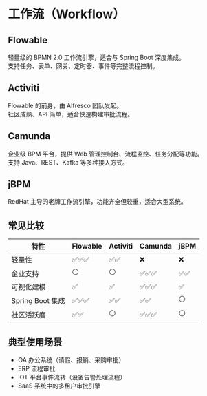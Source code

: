 # 工作流（Workflow）

## Flowable
轻量级的 BPMN 2.0 工作流引擎，适合与 Spring Boot 深度集成。  
支持任务、表单、网关、定时器、事件等完整流程控制。

## Activiti
Flowable 的前身，由 Alfresco 团队发起。  
社区成熟、API 简单，适合快速构建审批流程。

## Camunda
企业级 BPM 平台，提供 Web 管理控制台、流程监控、任务分配等功能。  
支持 Java、REST、Kafka 等多种接入方式。

## jBPM
RedHat 主导的老牌工作流引擎，功能齐全但较重，适合大型系统。

## 常见比较
| 特性 | Flowable | Activiti | Camunda | jBPM |
|------|-----------|-----------|----------|------|
| 轻量性 | ✅✅✅ | ✅✅ | ❌ | ❌ |
| 企业支持 | ⚪ | ⚪ | ✅✅✅ | ✅✅ |
| 可视化建模 | ✅ | ✅ | ✅✅✅ | ✅ |
| Spring Boot 集成 | ✅✅✅ | ✅✅ | ✅✅ | ⚪ |
| 社区活跃度 | ✅✅ | ⚪ | ✅✅✅ | ⚪ |

## 典型使用场景
- OA 办公系统（请假、报销、采购审批）
- ERP 流程审批
- IOT 平台事件流转（设备告警处理流程）
- SaaS 系统中的多租户审批引擎
